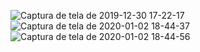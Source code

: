 ![Captura de tela de 2019-12-30 17-22-17](https://user-images.githubusercontent.com/7422061/71599501-dc6ce900-2b29-11ea-829e-ae67af3bb0a7.png)
![Captura de tela de 2020-01-02 18-44-37](https://user-images.githubusercontent.com/7422061/71695195-2525db80-2d90-11ea-8719-9cf35ccc28ed.png)
![Captura de tela de 2020-01-02 18-44-56](https://user-images.githubusercontent.com/7422061/71695196-2525db80-2d90-11ea-9e79-7f9cc0d6f1ff.png)
